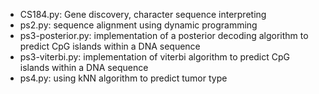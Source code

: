 - CS184.py: Gene discovery, character sequence interpreting
- ps2.py: sequence alignment using dynamic programming
- ps3-posterior.py: implementation of a posterior decoding algorithm to predict CpG islands within a DNA sequence
- ps3-viterbi.py: implementation of viterbi algorithm to predict CpG islands within a DNA sequence
- ps4.py: using kNN algorithm to predict tumor type